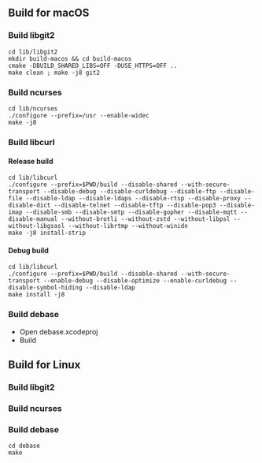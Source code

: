 ## Build for macOS

### Build libgit2

    cd lib/libgit2
    mkdir build-macos && cd build-macos
    cmake -DBUILD_SHARED_LIBS=OFF -DUSE_HTTPS=OFF ..
    make clean ; make -j8 git2

### Build ncurses

    cd lib/ncurses
    ./configure --prefix=/usr --enable-widec
    make -j8

### Build libcurl

#### Release build

    cd lib/libcurl
    ./configure --prefix=$PWD/build --disable-shared --with-secure-transport --disable-debug --disable-curldebug --disable-ftp --disable-file --disable-ldap --disable-ldaps --disable-rtsp --disable-proxy --disable-dict --disable-telnet --disable-tftp --disable-pop3 --disable-imap --disable-smb --disable-smtp --disable-gopher --disable-mqtt --disable-manual --without-brotli --without-zstd --without-libpsl --without-libgsasl --without-librtmp --without-winidn
    make -j8 install-strip

#### Debug build

    cd lib/libcurl
    ./configure --prefix=$PWD/build --disable-shared --with-secure-transport --enable-debug --disable-optimize --enable-curldebug --disable-symbol-hiding --disable-ldap
    make install -j8

### Build debase

- Open debase.xcodeproj
- Build



## Build for Linux

### Build libgit2



### Build ncurses



### Build debase

    cd debase
    make
